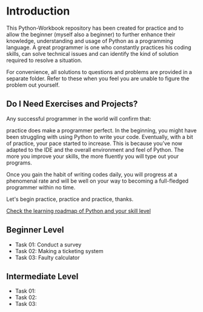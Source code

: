 # Introduction

This Python-Workbook repository has been created for practice and to allow the beginner (myself also a beginner) to further enhance their knowledge, understanding and usage of Python as a programming language. A great programmer is one who constantly practices his coding skills, can solve technical issues and can identify the kind of solution required to resolve a situation.

For convenience, all solutions to questions and problems are provided in a separate folder. Refer to these when you feel you are unable to figure the problem out yourself.

## Do I Need Exercises and Projects?

Any successful programmer in the world will confirm that:

practice does make a programmer perfect. In the beginning, you might have been struggling with using Python to write your code. Eventually, with a bit of practice, your pace started to increase. This is because you’ve now adapted to the IDE and the overall environment and feel of Python. The more you improve your skills, the more fluently you will type out your programs.

Once you gain the habit of writing codes daily, you will progress at a phenomenal rate and will be well on your way to becoming a full-fledged programmer within no time.

Let's begin practice, practice and practice, thanks.

[Check the learning roadmap of Python and your skill level](https://github.com/sydasif/Python-Workbook/blob/main/Intro_of_python.md)

## Beginner Level

- Task 01: Conduct a survey
- Task 02: Making a ticketing system
- Task 03: Faulty calculator

## Intermediate Level

- Task 01:
- Task 02:
- Task 03:
